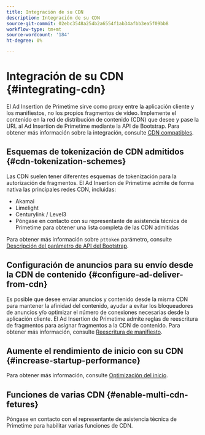 ```yaml
---
title: Integración de su CDN
description: Integración de su CDN
source-git-commit: 02ebc3548a254b2a6554f1ab34afbb3ea5f09bb8
workflow-type: tm+mt
source-wordcount: '184'
ht-degree: 0%

---
```


# Integración de su CDN {#integrating-cdn}

El Ad Insertion de Primetime sirve como proxy entre la aplicación cliente y los manifiestos, no los propios fragmentos de vídeo. Implemente el contenido en la red de distribución de contenido (CDN) que desee y pase la URL al Ad Insertion de Primetime mediante la API de Bootstrap. Para obtener más información sobre la integración, consulte [CDN compatibles](/help/primetime-ad-insertion/technical-reference/supported-cdns.md).

## Esquemas de tokenización de CDN admitidos {#cdn-tokenization-schemes}

Las CDN suelen tener diferentes esquemas de tokenización para la autorización de fragmentos. El Ad Insertion de Primetime admite de forma nativa las principales redes CDN, incluidas:

* Akamai
* Limelight
* Centurylink / Level3
* Póngase en contacto con su representante de asistencia técnica de Primetime para obtener una lista completa de las CDN admitidas

Para obtener más información sobre `pttoken` parámetro, consulte [Descripción del parámetro de API del Bootstrap](/help/primetime-ad-insertion/technical-reference/bootstrap-api.md#parameter-description).

## Configuración de anuncios para su envío desde la CDN de contenido {#configure-ad-deliver-from-cdn}

Es posible que desee enviar anuncios y contenido desde la misma CDN para mantener la afinidad del contenido, ayudar a evitar los bloqueadores de anuncios y/o optimizar el número de conexiones necesarias desde la aplicación cliente. El Ad Insertion de Primetime admite reglas de reescritura de fragmentos para asignar fragmentos a la CDN de contenido. Para obtener más información, consulte [Reescritura de manifiesto](/help/primetime-ad-insertion/technical-reference/manifest-rewriting.md).

## Aumente el rendimiento de inicio con su CDN {#increase-startup-performance}

Para obtener más información, consulte [Optimización del inicio](/help/primetime-ad-insertion/best-practices/optimize-video-startup-time.md).

## Funciones de varias CDN {#enable-multi-cdn-fetures}

Póngase en contacto con el representante de asistencia técnica de Primetime para habilitar varias funciones de CDN.
